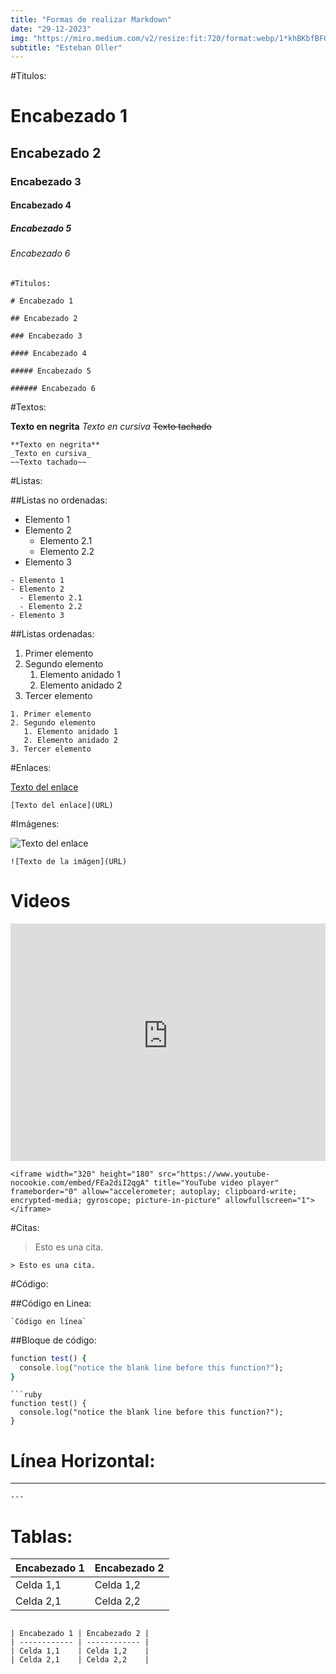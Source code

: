 ```yaml
---
title: "Formas de realizar Markdown"
date: "29-12-2023"
img: "https://miro.medium.com/v2/resize:fit:720/format:webp/1*khBKbfBFOiEk5yS43LOE6A.png"
subtitle: "Esteban Oller"
---
```


#Titulos:

# Encabezado 1

## Encabezado 2

### Encabezado 3

#### Encabezado 4

##### Encabezado 5

###### Encabezado 6

```
#Titulos:

# Encabezado 1

## Encabezado 2

### Encabezado 3

#### Encabezado 4

##### Encabezado 5

###### Encabezado 6
```

#Textos:

**Texto en negrita**
_Texto en cursiva_
~~Texto tachado~~

```
**Texto en negrita**
_Texto en cursiva_
~~Texto tachado~~

```

#Listas:

##Listas no ordenadas:

- Elemento 1
- Elemento 2
  - Elemento 2.1
  - Elemento 2.2
- Elemento 3

```
- Elemento 1
- Elemento 2
  - Elemento 2.1
  - Elemento 2.2
- Elemento 3
```

##Listas ordenadas:

1. Primer elemento
2. Segundo elemento
   1. Elemento anidado 1
   2. Elemento anidado 2
3. Tercer elemento

```
1. Primer elemento
2. Segundo elemento
   1. Elemento anidado 1
   2. Elemento anidado 2
3. Tercer elemento
```

#Enlaces:

[Texto del enlace](URL)

```
[Texto del enlace](URL)
```

#Imágenes:

![Texto del enlace](https://images.unsplash.com/photo-1703817855555-b40a878c9171?q=80&w=1470&auto=format&fit=crop&ixlib=rb-4.0.3&ixid=M3wxMjA3fDB8MHxwaG90by1wYWdlfHx8fGVufDB8fHx8fA%3D%3D)

```
![Texto de la imágen](URL)
```

# Videos

<iframe width="100%" height="380" src="https://www.youtube-nocookie.com/embed/FEa2diI2qgA" title="YouTube video player" frameborder="0" allow="accelerometer; autoplay; clipboard-write; encrypted-media; gyroscope; picture-in-picture" allowfullscreen="1"></iframe>

```
<iframe width="320" height="180" src="https://www.youtube-nocookie.com/embed/FEa2diI2qgA" title="YouTube video player" frameborder="0" allow="accelerometer; autoplay; clipboard-write; encrypted-media; gyroscope; picture-in-picture" allowfullscreen="1"></iframe>

```

#Citas:

> Esto es una cita.

```
> Esto es una cita.
```

#Código:

##Código en Linea:

```
`Código en línea`
```

##Bloque de código:

```ruby
function test() {
  console.log("notice the blank line before this function?");
}
```

````
```ruby
function test() {
  console.log("notice the blank line before this function?");
}
````

# Línea Horizontal:

---

```
---
```

# Tablas:

| Encabezado 1 | Encabezado 2 |
| ------------ | ------------ |
| Celda 1,1    | Celda 1,2    |
| Celda 2,1    | Celda 2,2    |

```

| Encabezado 1 | Encabezado 2 |
| ------------ | ------------ |
| Celda 1,1    | Celda 1,2    |
| Celda 2,1    | Celda 2,2    |

```

<!-- # Mi Video -->

<!-- [![Texto alternativo](https://www.youtube.com/watch?v=g7pykiMzGes&ab_channel=InstitutoJuandeMariana)](https://www.youtube.com/watch?v=g7pykiMzGes&ab_channel=InstitutoJuandeMariana) -->
